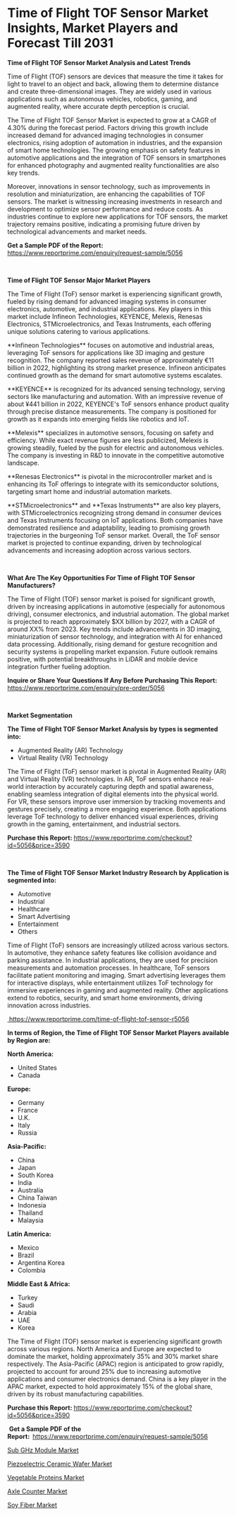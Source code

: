 <p><h1>Time of Flight TOF Sensor Market Insights, Market Players and Forecast Till 2031</h1></p><p><strong>Time of Flight TOF Sensor Market Analysis and Latest Trends</strong></p>
<p><p>Time of Flight (TOF) sensors are devices that measure the time it takes for light to travel to an object and back, allowing them to determine distance and create three-dimensional images. They are widely used in various applications such as autonomous vehicles, robotics, gaming, and augmented reality, where accurate depth perception is crucial.</p><p>The Time of Flight TOF Sensor Market is expected to grow at a CAGR of 4.30% during the forecast period. Factors driving this growth include increased demand for advanced imaging technologies in consumer electronics, rising adoption of automation in industries, and the expansion of smart home technologies. The growing emphasis on safety features in automotive applications and the integration of TOF sensors in smartphones for enhanced photography and augmented reality functionalities are also key trends.</p><p>Moreover, innovations in sensor technology, such as improvements in resolution and miniaturization, are enhancing the capabilities of TOF sensors. The market is witnessing increasing investments in research and development to optimize sensor performance and reduce costs. As industries continue to explore new applications for TOF sensors, the market trajectory remains positive, indicating a promising future driven by technological advancements and market needs.</p></p>
<p><strong>Get a Sample PDF of the Report:&nbsp;</strong> <a href="https://www.reportprime.com/enquiry/request-sample/5056">https://www.reportprime.com/enquiry/request-sample/5056</a></p>
<p>&nbsp;</p>
<p><strong>Time of Flight TOF Sensor Major Market Players</strong></p>
<p><p>The Time of Flight (ToF) sensor market is experiencing significant growth, fueled by rising demand for advanced imaging systems in consumer electronics, automotive, and industrial applications. Key players in this market include Infineon Technologies, KEYENCE, Melexis, Renesas Electronics, STMicroelectronics, and Texas Instruments, each offering unique solutions catering to various applications.</p><p>**Infineon Technologies** focuses on automotive and industrial areas, leveraging ToF sensors for applications like 3D imaging and gesture recognition. The company reported sales revenue of approximately €11 billion in 2022, highlighting its strong market presence. Infineon anticipates continued growth as the demand for smart automotive systems escalates.</p><p>**KEYENCE** is recognized for its advanced sensing technology, serving sectors like manufacturing and automation. With an impressive revenue of about ¥441 billion in 2022, KEYENCE's ToF sensors enhance product quality through precise distance measurements. The company is positioned for growth as it expands into emerging fields like robotics and IoT.</p><p>**Melexis** specializes in automotive sensors, focusing on safety and efficiency. While exact revenue figures are less publicized, Melexis is growing steadily, fueled by the push for electric and autonomous vehicles. The company is investing in R&D to innovate in the competitive automotive landscape.</p><p>**Renesas Electronics** is pivotal in the microcontroller market and is enhancing its ToF offerings to integrate with its semiconductor solutions, targeting smart home and industrial automation markets.</p><p>**STMicroelectronics** and **Texas Instruments** are also key players, with STMicroelectronics recognizing strong demand in consumer devices and Texas Instruments focusing on IoT applications. Both companies have demonstrated resilience and adaptability, leading to promising growth trajectories in the burgeoning ToF sensor market. Overall, the ToF sensor market is projected to continue expanding, driven by technological advancements and increasing adoption across various sectors.</p></p>
<p>&nbsp;</p>
<p><strong>What Are The Key Opportunities For Time of Flight TOF Sensor Manufacturers?</strong></p>
<p><p>The Time of Flight (TOF) sensor market is poised for significant growth, driven by increasing applications in automotive (especially for autonomous driving), consumer electronics, and industrial automation. The global market is projected to reach approximately $XX billion by 2027, with a CAGR of around XX% from 2023. Key trends include advancements in 3D imaging, miniaturization of sensor technology, and integration with AI for enhanced data processing. Additionally, rising demand for gesture recognition and security systems is propelling market expansion. Future outlook remains positive, with potential breakthroughs in LiDAR and mobile device integration further fueling adoption.</p></p>
<p><strong>Inquire or Share Your Questions If Any Before Purchasing This Report:</strong> <a href="https://www.reportprime.com/enquiry/pre-order/5056">https://www.reportprime.com/enquiry/pre-order/5056</a></p>
<p>&nbsp;</p>
<p><strong>Market Segmentation</strong></p>
<p><strong>The Time of Flight TOF Sensor Market Analysis by types is segmented into:</strong></p>
<p><ul><li>Augmented Reality (AR) Technology</li><li>Virtual Reality (VR) Technology</li></ul></p>
<p><p>The Time of Flight (ToF) sensor market is pivotal in Augmented Reality (AR) and Virtual Reality (VR) technologies. In AR, ToF sensors enhance real-world interaction by accurately capturing depth and spatial awareness, enabling seamless integration of digital elements into the physical world. For VR, these sensors improve user immersion by tracking movements and gestures precisely, creating a more engaging experience. Both applications leverage ToF technology to deliver enhanced visual experiences, driving growth in the gaming, entertainment, and industrial sectors.</p></p>
<p><strong>Purchase this Report:&nbsp;</strong><a href="https://www.reportprime.com/checkout?id=5056&price=3590">https://www.reportprime.com/checkout?id=5056&price=3590</a></p>
<p>&nbsp;</p>
<p><strong>The Time of Flight TOF Sensor Market Industry Research by Application is segmented into:</strong></p>
<p><ul><li>Automotive</li><li>Industrial</li><li>Healthcare</li><li>Smart Advertising</li><li>Entertainment</li><li>Others</li></ul></p>
<p><p>Time of Flight (ToF) sensors are increasingly utilized across various sectors. In automotive, they enhance safety features like collision avoidance and parking assistance. In industrial applications, they are used for precision measurements and automation processes. In healthcare, ToF sensors facilitate patient monitoring and imaging. Smart advertising leverages them for interactive displays, while entertainment utilizes ToF technology for immersive experiences in gaming and augmented reality. Other applications extend to robotics, security, and smart home environments, driving innovation across industries.</p></p>
<p><a href="https://www.reportprime.com/time-of-flight-tof-sensor-r5056">&nbsp;https://www.reportprime.com/time-of-flight-tof-sensor-r5056</a></p>
<p><strong>In terms of Region, the Time of Flight TOF Sensor Market Players available by Region are:</strong></p>
<p>
    <p> <strong> North America: </strong>
        <ul>
            <li>United States</li>
            <li>Canada</li>
        </ul>
        </p> 
    <p> <strong> Europe: </strong>
        <ul>
            <li>Germany</li>
            <li>France</li>
            <li>U.K.</li>
            <li>Italy</li>
            <li>Russia</li>
        </ul>
        </p> 
    <p> <strong> Asia-Pacific: </strong>
        <ul>
            <li>China</li>
            <li>Japan</li>
            <li>South Korea</li>
            <li>India</li>
            <li>Australia</li>
            <li>China Taiwan</li>
            <li>Indonesia</li>
            <li>Thailand</li>
            <li>Malaysia</li>
        </ul>
        </p> 
    <p> <strong> Latin America: </strong>
        <ul>
            <li>Mexico</li>
            <li>Brazil</li>
            <li>Argentina Korea</li>
            <li>Colombia</li>
        </ul>
        </p> 
    <p> <strong> Middle East & Africa: </strong>
        <ul>
            <li>Turkey</li>
            <li>Saudi</li>
            <li>Arabia</li>
            <li>UAE</li>
            <li>Korea</li>
        </ul>
    </p>
    </p>
<p><p>The Time of Flight (TOF) sensor market is experiencing significant growth across various regions. North America and Europe are expected to dominate the market, holding approximately 35% and 30% market share respectively. The Asia-Pacific (APAC) region is anticipated to grow rapidly, projected to account for around 25% due to increasing automotive applications and consumer electronics demand. China is a key player in the APAC market, expected to hold approximately 15% of the global share, driven by its robust manufacturing capabilities.</p></p>
<p><strong>Purchase this Report: </strong><a href="https://www.reportprime.com/checkout?id=5056&price=3590">https://www.reportprime.com/checkout?id=5056&price=3590</a></p>
<p>&nbsp;<strong>Get a Sample PDF of the Report:&nbsp;&nbsp;</strong><a href="https://www.reportprime.com/enquiry/request-sample/5056">https://www.reportprime.com/enquiry/request-sample/5056</a></p>
<p><strong></strong></p>
<p><p><a href="https://github.com/ParvinKhatun77/Market-Research-Report-List-1/blob/main/sub-ghz-module-market.md">Sub GHz Module Market</a></p><p><a href="https://github.com/GraceTurner587/Market-Research-Report-List-1/blob/main/piezoelectric-ceramic-wafer-market.md">Piezoelectric Ceramic Wafer Market</a></p><p><a href="https://issuu.com/reportprime-2/docs/vegetable-proteins-market-size-2030_e7a911742837d6">Vegetable Proteins Market</a></p><p><a href="https://www.linkedin.com/pulse/global-axle-counter-market-share-growth-opportunities-size-x3j8c?trackingId=%2B4iZJm7BQ22ry4qGUcdZHg%3D%3D">Axle Counter Market</a></p><p><a href="https://issuu.com/reportprime-2/docs/soy-fiber-market-size-2030.pptx_3709a8dd6d1e56">Soy Fiber Market</a></p></p>
